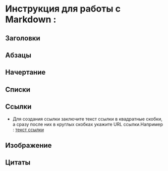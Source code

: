 # Инструкция для работы с Markdown :

## Заголовки 

## Абзацы

## Начертание

## Списки

## Ссылки

* Для создания ссылки заключите текст ссылки в квадратные скобки, а сразу после них в круглых скобках укажите URL ссылки.Например : [текст ссылки](https://www.example.com)



## Изображение

## Цитаты